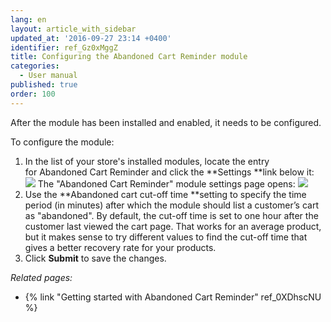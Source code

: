 ```yaml
---
lang: en
layout: article_with_sidebar
updated_at: '2016-09-27 23:14 +0400'
identifier: ref_Gz0xMggZ
title: Configuring the Abandoned Cart Reminder module
categories:
  - User manual
published: true
order: 100
---
```



After the module has been installed and enabled, it needs to be configured.

To configure the module:

1.  In the list of your store's installed modules, locate the entry for Abandoned Cart Reminder and click the **Settings **link below it:
    ![]({{site.baseurl}}/attachments/7503943/8718921.png?effects=drop-shadow)
    The "Abandoned Cart Reminder" module settings page opens:
    ![]({{site.baseurl}}/attachments/7503943/8718922.png?effects=drop-shadow)
2.  Use the **Abandoned cart cut-off time **setting to specify the time period (in minutes) after which the module should list a customer’s cart as "abandoned". By default, the cut-off time is set to one hour after the customer last viewed the cart page. That works for an average product, but it makes sense to try different values to find the cut-off time that gives a better recovery rate for your products.
3.  Click **Submit** to save the changes.

_Related pages:_

*   {% link "Getting started with Abandoned Cart Reminder" ref_0XDhscNU %}

